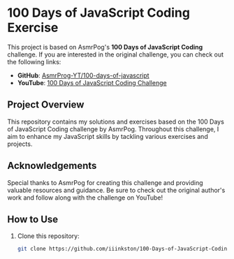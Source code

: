 # 100 Days of JavaScript Coding Exercise

This project is based on AsmrPog's **100 Days of JavaScript Coding** challenge. If you are interested in the original challenge, you can check out the following links:

- **GitHub**: [AsmrProg-YT/100-days-of-javascript](https://github.com/AsmrProg-YT/100-days-of-javascript)
- **YouTube**: [100 Days of JavaScript Coding Challenge](https://www.youtube.com/watch?v=DfDPJqD3FjI&list=PLkC56g8fboI0HghByzVuD2Vz8ROUXfF_j)

## Project Overview

This repository contains my solutions and exercises based on the 100 Days of JavaScript Coding challenge by AsmrPog. Throughout this challenge, I aim to enhance my JavaScript skills by tackling various exercises and projects.

## Acknowledgements

Special thanks to AsmrPog for creating this challenge and providing valuable resources and guidance. Be sure to check out the original author's work and follow along with the challenge on YouTube!

## How to Use

1. Clone this repository:
   ```bash
   git clone https://github.com/iiinkston/100-Days-of-JavaScript-Coding-exercise.git
